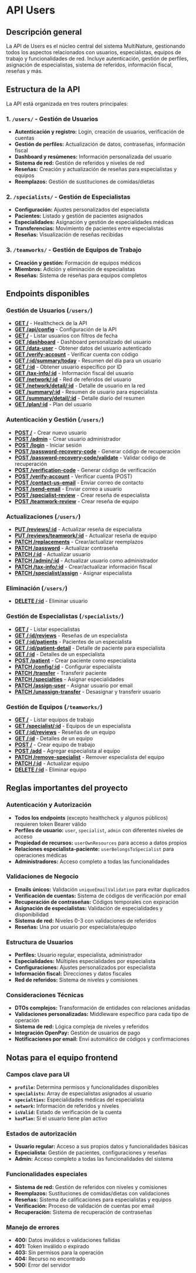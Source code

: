 # API Users

## Descripción general

La API de Users es el núcleo central del sistema MultiNature, gestionando todos los aspectos relacionados con usuarios, especialistas, equipos de trabajo y funcionalidades de red. Incluye autenticación, gestión de perfiles, asignación de especialistas, sistema de referidos, información fiscal, reseñas y más.

## Estructura de la API

La API está organizada en tres routers principales:

### 1. `/users/` - Gestión de Usuarios
- **Autenticación y registro:** Login, creación de usuarios, verificación de cuentas
- **Gestión de perfiles:** Actualización de datos, contraseñas, información fiscal
- **Dashboard y resúmenes:** Información personalizada del usuario
- **Sistema de red:** Gestión de referidos y niveles de red
- **Reseñas:** Creación y actualización de reseñas para especialistas y equipos
- **Reemplazos:** Gestión de sustituciones de comidas/dietas

### 2. `/specialists/` - Gestión de Especialistas
- **Configuración:** Ajustes personalizados del especialista
- **Pacientes:** Listado y gestión de pacientes asignados
- **Especialidades:** Asignación y gestión de especialidades médicas
- **Transferencias:** Movimiento de pacientes entre especialistas
- **Reseñas:** Visualización de reseñas recibidas

### 3. `/teamworks/` - Gestión de Equipos de Trabajo
- **Creación y gestión:** Formación de equipos médicos
- **Miembros:** Adición y eliminación de especialistas
- **Reseñas:** Sistema de reseñas para equipos completos

## Endpoints disponibles

### Gestión de Usuarios (`/users/`)
- **[GET /](healthcheck.md)** - Healthcheck de la API
- **[GET /api/config](api-config.md)** - Configuración de la API
- **[GET /](list.md)** - Listar usuarios con filtros de fecha
- **[GET /dashboard](dashboard.md)** - Dashboard personalizado del usuario
- **[GET /data-user](data-user.md)** - Obtener datos del usuario autenticado
- **[GET /verify-account](verify-account.md)** - Verificar cuenta con código
- **[GET /:id/summary/today](summary-today.md)** - Resumen del día para un usuario
- **[GET /:id](get-by-id.md)** - Obtener usuario específico por ID
- **[GET /tax-info/:id](tax-info.md)** - Información fiscal del usuario
- **[GET /network/:id](network.md)** - Red de referidos del usuario
- **[GET /network/detail/:id](network-detail.md)** - Detalle de usuario en la red
- **[GET /summary/:id](summary.md)** - Resumen de usuario para especialista
- **[GET /summary/detail/:id](summary-detail.md)** - Detalle diario del resumen
- **[GET /plan/:id](plan.md)** - Plan del usuario

### Autenticación y Gestión (`/users/`)
- **[POST /](create.md)** - Crear nuevo usuario
- **[POST /admin](create-admin.md)** - Crear usuario administrador
- **[POST /login](login.md)** - Iniciar sesión
- **[POST /password-recovery-code](password-recovery-code.md)** - Generar código de recuperación
- **[POST /password-recovery-code/validate](password-recovery-validate.md)** - Validar código de recuperación
- **[POST /verification-code](verification-code.md)** - Generar código de verificación
- **[POST /verify-account](verify-account-post.md)** - Verificar cuenta (POST)
- **[POST /contact-us-email](contact-us.md)** - Enviar correo de contacto
- **[POST /send-email](send-email.md)** - Enviar correo a usuario
- **[POST /specialist-review](create-specialist-review.md)** - Crear reseña de especialista
- **[POST /teamwork-review](create-teamwork-review.md)** - Crear reseña de equipo

### Actualizaciones (`/users/`)
- **[PUT /reviews/:id](update-specialist-review.md)** - Actualizar reseña de especialista
- **[PUT /reviews/teamwork/:id](update-teamwork-review.md)** - Actualizar reseña de equipo
- **[PATCH /replacements](replacements.md)** - Crear/actualizar reemplazos
- **[PATCH /password](update-password.md)** - Actualizar contraseña
- **[PATCH /:id](update.md)** - Actualizar usuario
- **[PATCH /admin/:id](update-admin.md)** - Actualizar usuario como administrador
- **[PATCH /tax-info/:id](tax-info-upsert.md)** - Crear/actualizar información fiscal
- **[PATCH /specialist/assign](assign-specialist.md)** - Asignar especialista

### Eliminación (`/users/`)
- **[DELETE /:id](delete.md)** - Eliminar usuario

### Gestión de Especialistas (`/specialists/`)
- **[GET /](list-specialists.md)** - Listar especialistas
- **[GET /:id/reviews](specialist-reviews.md)** - Reseñas de un especialista
- **[GET /:id/patients](specialist-patients.md)** - Pacientes de un especialista
- **[GET /:id/patient-detail](patient-detail.md)** - Detalle de paciente para especialista
- **[GET /:id](specialist-details.md)** - Detalles de un especialista
- **[POST /patient](create-patient.md)** - Crear paciente como especialista
- **[PATCH /config/:id](specialist-config.md)** - Configurar especialista
- **[PATCH /transfer](transfer-patient.md)** - Transferir paciente
- **[PATCH /specialties](assign-specialties.md)** - Asignar especialidades
- **[PATCH /assign-user](assign-user.md)** - Asignar usuario por email
- **[PATCH /unassign-transfer](unassign-transfer.md)** - Desasignar y transferir usuario

### Gestión de Equipos (`/teamworks/`)
- **[GET /](list-teamworks.md)** - Listar equipos de trabajo
- **[GET /specialist/:id](teamworks-by-specialist.md)** - Equipos de un especialista
- **[GET /:id/reviews](teamwork-reviews.md)** - Reseñas de un equipo
- **[GET /:id](teamwork-details.md)** - Detalles de un equipo
- **[POST /](create-teamwork.md)** - Crear equipo de trabajo
- **[POST /add](add-specialist.md)** - Agregar especialista al equipo
- **[PATCH /remove-specialist](remove-specialist.md)** - Remover especialista del equipo
- **[PATCH /:id](update-teamwork.md)** - Actualizar equipo
- **[DELETE /:id](delete-teamwork.md)** - Eliminar equipo

## Reglas importantes del proyecto

### Autenticación y Autorización
- **Todos los endpoints** (excepto healthcheck y algunos públicos) requieren token Bearer válido
- **Perfiles de usuario:** `user`, `specialist`, `admin` con diferentes niveles de acceso
- **Propiedad de recursos:** `userOwnResources` para acceso a datos propios
- **Relaciones especialista-paciente:** `userBelongsToSpecialist` para operaciones médicas
- **Administradores:** Acceso completo a todas las funcionalidades

### Validaciones de Negocio
- **Emails únicos:** Validación `uniqueEmailValidation` para evitar duplicados
- **Verificación de cuentas:** Sistema de códigos de verificación por email
- **Recuperación de contraseñas:** Códigos temporales con expiración
- **Asignación de especialistas:** Validación de especialidades y disponibilidad
- **Sistema de red:** Niveles 0-3 con validaciones de referidos
- **Reseñas:** Una por usuario por especialista/equipo

### Estructura de Usuarios
- **Perfiles:** Usuario regular, especialista, administrador
- **Especialidades:** Múltiples especialidades por especialista
- **Configuraciones:** Ajustes personalizados por especialista
- **Información fiscal:** Direcciones y datos fiscales
- **Red de referidos:** Sistema de niveles y comisiones

### Consideraciones Técnicas
- **DTOs complejos:** Transformación de entidades con relaciones anidadas
- **Validaciones personalizadas:** Middleware específico para cada tipo de operación
- **Sistema de red:** Lógica compleja de niveles y referidos
- **Integración OpenPay:** Gestión de usuarios de pago
- **Notificaciones por email:** Enví automático de códigos y confirmaciones

## Notas para el equipo frontend

### Campos clave para UI
- **`profile`:** Determina permisos y funcionalidades disponibles
- **`specialists`:** Array de especialistas asignados al usuario
- **`specialties`:** Especialidades médicas del especialista
- **`network`:** Información de referidos y niveles
- **`isValid`:** Estado de verificación de la cuenta
- **`hasPlan`:** Si el usuario tiene plan activo

### Estados de autorización
- **Usuario regular:** Acceso a sus propios datos y funcionalidades básicas
- **Especialista:** Gestión de pacientes, configuraciones y reseñas
- **Admin:** Acceso completo a todas las funcionalidades del sistema

### Funcionalidades especiales
- **Sistema de red:** Gestión de referidos con niveles y comisiones
- **Reemplazos:** Sustituciones de comidas/dietas con validaciones
- **Reseñas:** Sistema de calificaciones para especialistas y equipos
- **Verificación:** Proceso de validación de cuentas por email
- **Recuperación:** Sistema de recuperación de contraseñas

### Manejo de errores
- **400:** Datos inválidos o validaciones fallidas
- **401:** Token inválido o expirado
- **403:** Sin permisos para la operación
- **404:** Recurso no encontrado
- **500:** Error del servidor 